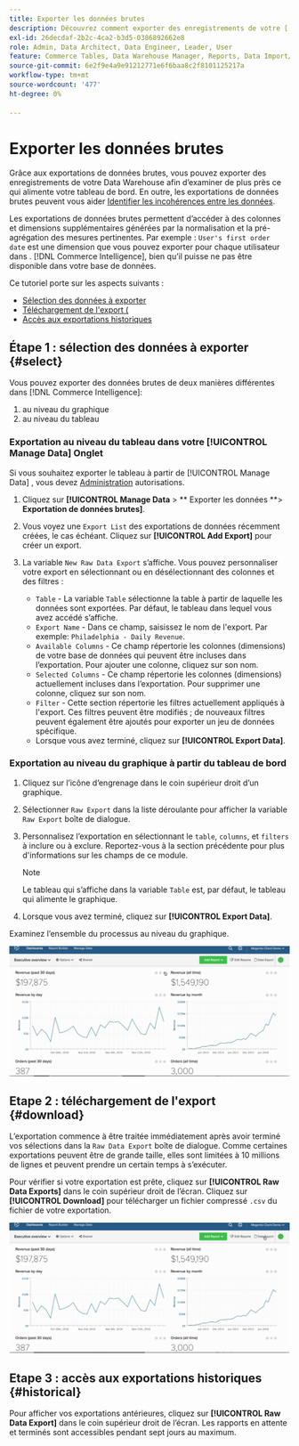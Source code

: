 ```yaml
---
title: Exporter les données brutes
description: Découvrez comment exporter des enregistrements de votre [!DNL Commerce Intelligence] Data Warehouse pour mieux voir ce qui alimente votre tableau de bord.
exl-id: 26decdaf-2b2c-4ca2-b3d5-0386892662e8
role: Admin, Data Architect, Data Engineer, Leader, User
feature: Commerce Tables, Data Warehouse Manager, Reports, Data Import/Export
source-git-commit: 6e2f9e4a9e91212771e6f6baa8c2f8101125217a
workflow-type: tm+mt
source-wordcount: '477'
ht-degree: 0%

---
```


# Exporter les données brutes

Grâce aux exportations de données brutes, vous pouvez exporter des enregistrements de votre Data Warehouse afin d’examiner de plus près ce qui alimente votre tableau de bord. En outre, les exportations de données brutes peuvent vous aider [Identifier les incohérences entre les données](https://experienceleague.adobe.com/docs/commerce-knowledge-base/kb/troubleshooting/miscellaneous/using-data-exports-to-pinpoint-discrepancies.html).

Les exportations de données brutes permettent d’accéder à des colonnes et dimensions supplémentaires générées par la normalisation et la pré-agrégation des mesures pertinentes. Par exemple : `User's first order date` est une dimension que vous pouvez exporter pour chaque utilisateur dans . [!DNL Commerce Intelligence], bien qu’il puisse ne pas être disponible dans votre base de données.

Ce tutoriel porte sur les aspects suivants :

* [Sélection des données à exporter](#select)
* [Téléchargement de l&#39;export (](#download)
* [Accès aux exportations historiques](#historical)

## Étape 1 : sélection des données à exporter {#select}

Vous pouvez exporter des données brutes de deux manières différentes dans [!DNL Commerce Intelligence]:

1. au niveau du graphique
1. au niveau du tableau

### Exportation au niveau du tableau dans votre [!UICONTROL Manage Data] Onglet

Si vous souhaitez exporter le tableau à partir de [!UICONTROL Manage Data] , vous devez [Administration](../administrator/user-management/user-management.md) autorisations.

1. Cliquez sur **[!UICONTROL Manage Data** > ** Exporter les données **> **Exportation de données brutes]**.
1. Vous voyez une `Export List` des exportations de données récemment créées, le cas échéant. Cliquez sur **[!UICONTROL Add Export]** pour créer un export.
1. La variable `New Raw Data Export` s’affiche. Vous pouvez personnaliser votre export en sélectionnant ou en désélectionnant des colonnes et des filtres :

   * `Table` - La variable `Table` sélectionne la table à partir de laquelle les données sont exportées. Par défaut, le tableau dans lequel vous avez accédé s’affiche.
   * `Export Name` - Dans ce champ, saisissez le nom de l&#39;export. Par exemple: `Philadelphia - Daily Revenue`.
   * `Available Columns` - Ce champ répertorie les colonnes (dimensions) de votre base de données qui peuvent être incluses dans l’exportation. Pour ajouter une colonne, cliquez sur son nom.
   * `Selected Columns` - Ce champ répertorie les colonnes (dimensions) actuellement incluses dans l’exportation. Pour supprimer une colonne, cliquez sur son nom.
   * `Filter` - Cette section répertorie les filtres actuellement appliqués à l&#39;export. Ces filtres peuvent être modifiés ; de nouveaux filtres peuvent également être ajoutés pour exporter un jeu de données spécifique.
   * Lorsque vous avez terminé, cliquez sur **[!UICONTROL Export Data]**.

### Exportation au niveau du graphique à partir du tableau de bord

1. Cliquez sur l’icône d’engrenage dans le coin supérieur droit d’un graphique.

1. Sélectionner `Raw Export` dans la liste déroulante pour afficher la variable `Raw Export` boîte de dialogue.

1. Personnalisez l’exportation en sélectionnant le `table`, `columns`, et `filters` à inclure ou à exclure. Reportez-vous à la section précédente pour plus d&#39;informations sur les champs de ce module.

   >[!NOTE]
   >
   >Le tableau qui s’affiche dans la variable `Table` est, par défaut, le tableau qui alimente le graphique.

1. Lorsque vous avez terminé, cliquez sur **[!UICONTROL Export Data]**.

Examinez l’ensemble du processus au niveau du graphique.

![](../assets/Chart-level_export.gif)

## Etape 2 : téléchargement de l&#39;export {#download}

L’exportation commence à être traitée immédiatement après avoir terminé vos sélections dans la `Raw Data Export` boîte de dialogue. Comme certaines exportations peuvent être de grande taille, elles sont limitées à 10 millions de lignes et peuvent prendre un certain temps à s’exécuter.

Pour vérifier si votre exportation est prête, cliquez sur **[!UICONTROL Raw Data Exports]** dans le coin supérieur droit de l’écran. Cliquez sur **[!UICONTROL Download]** pour télécharger un fichier compressé `.csv` du fichier de votre exportation.

![](../assets/Downloading_export.gif)

## Etape 3 : accès aux exportations historiques {#historical}

Pour afficher vos exportations antérieures, cliquez sur **[!UICONTROL Raw Data Export]** dans le coin supérieur droit de l’écran. Les rapports en attente et terminés sont accessibles pendant sept jours au maximum.
